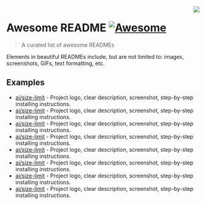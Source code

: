 <img src="https://raw.githubusercontent.com/matiassingers/awesome-readme/master/icon.png" align="right" />

# Awesome README [![Awesome](https://cdn.rawgit.com/sindresorhus/awesome/d7305f38d29fed78fa85652e3a63e154dd8e8829/media/badge.svg)](https://github.com/sindresorhus/awesome#readme)
> A curated list of awesome READMEs

Elements in beautiful READMEs include, but are not limited to: images, screenshots, GIFs, text formatting, etc.

## Examples

- [ai/size-limit](https://www.elbuhonocturno.com/website/info) - Project logo, clear description, screenshot, step-by-step installing instructions.
- [ai/size-limit](https://www.dgstec.com/website/info) - Project logo, clear description, screenshot, step-by-step installing instructions.
- [ai/size-limit](https://portal.fijaplast.com/website/info) - Project logo, clear description, screenshot, step-by-step installing instructions.
- [ai/size-limit](https://clientes.infoautonomos.com/website/info) - Project logo, clear description, screenshot, step-by-step installing instructions.
- [ai/size-limit](https://www.longevitaslabs.com/website/info) - Project logo, clear description, screenshot, step-by-step installing instructions.
- [ai/size-limit](https://github.com/ai/size-limit#readme) - Project logo, clear description, screenshot, step-by-step installing instructions.
- [ai/size-limit](https://github.com/ai/size-limit#readme) - Project logo, clear description, screenshot, step-by-step installing instructions.
- [ai/size-limit](https://github.com/ai/size-limit#readme) - Project logo, clear description, screenshot, step-by-step installing instructions.
